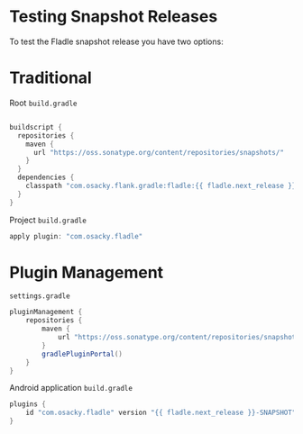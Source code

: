 # Testing Snapshot Releases

To test the Fladle snapshot release you have two options:


# Traditional
Root `build.gradle`
```groovy

buildscript {
  repositories {
    maven {
      url "https://oss.sonatype.org/content/repositories/snapshots/"
    }
  }
  dependencies {
    classpath "com.osacky.flank.gradle:fladle:{{ fladle.next_release }}-SNAPSHOT"
  }
}
```

Project `build.gradle`
```groovy
apply plugin: "com.osacky.fladle"
```



# Plugin Management
`settings.gradle`
```groovy
pluginManagement {
    repositories {
        maven {
            url "https://oss.sonatype.org/content/repositories/snapshots/"
        }
        gradlePluginPortal()
    }
}
```

Android application `build.gradle`
```groovy
plugins {
    id "com.osacky.fladle" version "{{ fladle.next_release }}-SNAPSHOT"
}
```
